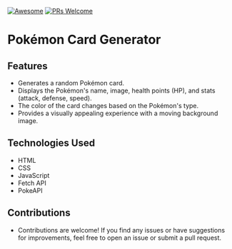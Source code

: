 [![Awesome](https://awesome.re/badge-flat2.svg)](https://github.com/zbetcheckin/Security_list)
[![PRs Welcome](https://img.shields.io/badge/PRs-welcome-brightgreen.svg?style=flat-square)](http://makeapullrequest.com)
# Pokémon Card Generator
## Features
- Generates a random Pokémon card.
- Displays the Pokémon's name, image, health points (HP), and stats (attack, defense, speed).
- The color of the card changes based on the Pokémon's type.
- Provides a visually appealing experience with a moving background image.

## Technologies Used
- HTML
- CSS
- JavaScript
- Fetch API
- PokeAPI

## Contributions
- Contributions are welcome! If you find any issues or have suggestions for improvements, feel free to open an issue or submit a pull request.
